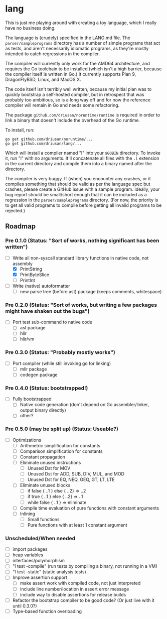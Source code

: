 # lang

This is just me playing around with creating a toy language, which
I really have no business doing.

The language is (crudely) specified in the LANG.md file. The
`parser/sampleprograms` directory has a number of simple programs
that act as tests, and aren't necessarily idiomatic programs, as
they're mostly intended to catch regressions in the compiler.

The compiler will currently only work for the AMD64 architecture,
and requires the Go toolchain to be installed (which isn't a high
barrier, because the compiler itself is written in Go.) It currently
supports Plan 9, DragonFlyBSD, Linux, and MacOS X.

The code itself isn't terribly well written, because my initial
plan was to quickly bootstrap a self-hosted compiler, but in
retrospect that was probably too ambitious, so is a long way off
and for now the reference compiler will remain in Go and needs some
refactoring.

The package `github.com/driusan/noruntime/runtime` is required in
order to link a binary that doesn't include the overhead of the Go
runtime.

To install, run: 

```
go get github.com/driusan/noruntime/... 
go get github.com/driusan/lang/...
```

Which will install a compiler named "l" into your `$GOBIN` directory.
To invoke it, run "l" with no arguments. It'll concatenate all files
with the `.l` extension in the current directory and compile them
into a binary named after the directory.

The compiler is very buggy. If (when) you encounter any crashes,
or it compiles something that should be valid as per the language
spec but crashes, please create a GitHub issue with a sample program.
Ideally, your bug report should be small/short enough that it can
be included as a regression in the `parser/sampleprograms` directory.
(For now, the priority is to get all valid programs to compile
before getting all invalid programs to be rejected.)

## Roadmap

### Pre 0.1.0 (Status: "Sort of works, nothing significant has been written")

- [ ] Write all non-syscall standard library functions in native code, not assembly
	- [x] PrintString
	- [x] PrintByteSlice
	- [ ] PrintInt
- [ ] Write (native) autoformatter
	- [ ] new parse tree (before ast) package (keeps comments, whitespace)

### Pre 0.2.0 (Status: "Sort of works, but writing a few packages might have shaken out the bugs")

- [ ] Port test sub-command to native code
	- [ ] ast package
	- [ ] hlir
	- [ ] hlir/vm

### Pre 0.3.0 (Status: "Probably mostly works")

- [ ] Port compiler (while still invoking go for linking)
	- [ ] mlir package
	- [ ] codegen package

### Pre 0.4.0 (Status: bootstrapped!)

- [ ] Fully bootstrapped
	- [ ] Native code generation (don't depend on Go assembler/linker, output binary directly)
	- [ ] other?

### Pre 0.5.0 (may be split up) (Status: Useable?)

- [ ] Optimizations 
	- [ ] Arithmetric simplification for constants
	- [ ] Comparison simplification for constants
	- [ ] Constant propagation
	- [ ] Eliminate unused instructions
		- [ ] Unused Dst for MOV
		- [ ] Unused Dst for ADD, SUB, DIV, MUL, and MOD
		- [ ] Unused Dst for EQ, NEQ, GEQ, GT, LT, LTE
	- [ ] Eliminate unused blocks
		- [ ] if false { ..1 } else { ..2} => ..2	 
		- [ ] if true  { ..1 } else { ..2} => ..1
		- [ ] while false { ..1 } => eliminate
	- [ ] Compile time evaluation of pure functions with constant arguments
	- [ ] Inlining
		- [ ] Small functions
		- [ ] Pure functions with at least 1 constant argument

### Unscheduled/When needed

- [ ] import packages
- [ ] heap variables
- [ ] interfaces/polymorphism
- [ ] "l test -compile" (run tests by compiling a binary, not running in a VM)
- [ ] "l test -static" (static analysis tests)
- [ ] Improve assertion support
	- [ ] make assert work with compiled code, not just interpreted
	- [ ] include line number/location in assert error message
	- [ ] include way to disable assertions for release builds
- [ ] Refactor the bootstrap compiler to be good code? (Or just live with it until 0.3.0?)
- [ ] Type-based function overloading 
